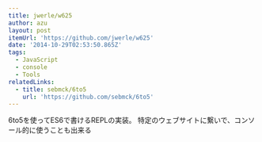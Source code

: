 ```yaml
---
title: jwerle/w625
author: azu
layout: post
itemUrl: 'https://github.com/jwerle/w625'
date: '2014-10-29T02:53:50.865Z'
tags:
  - JavaScript
  - console
  - Tools
relatedLinks:
  - title: sebmck/6to5
    url: 'https://github.com/sebmck/6to5'
---
```

6to5を使ってES6で書けるREPLの実装。
特定のウェブサイトに繋いで、コンソール的に使うことも出来る
